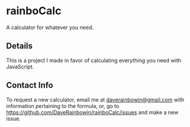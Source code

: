 # rainboCalc
A calculator for whatever you need.
## Details
This is a project I made in favor of calculating everything you need with JavaScript.
## Contact Info
To request a new calculator, email me at daverainbowin@gmail.com with information pertaining to the formula, or, go to https://github.com/DaveRainbowin/rainboCalc/issues and make a new issue.